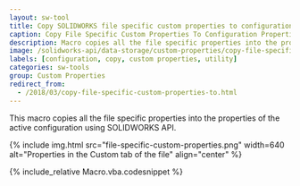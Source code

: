```yaml
---
layout: sw-tool
title: Copy SOLIDWORKS file specific custom properties to configuration
caption: Copy File Specific Custom Properties To Configuration Properties
description: Macro copies all the file specific properties into the properties of the active configuration
image: /solidworks-api/data-storage/custom-properties/copy-file-specific-to-configuration/file-specific-custom-properties.png
labels: [configuration, copy, custom properties, utility]
categories: sw-tools
group: Custom Properties
redirect_from:
  - /2018/03/copy-file-specific-custom-properties-to.html
---
```

This macro copies all the file specific properties into the properties of the active configuration using SOLIDWORKS API.

{% include img.html src="file-specific-custom-properties.png" width=640 alt="Properties in the Custom tab of the file" align="center" %}

{% include_relative Macro.vba.codesnippet %}
